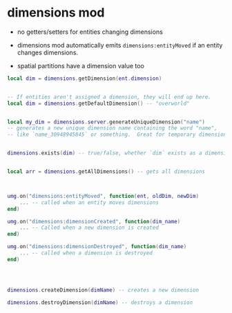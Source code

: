 

# dimensions mod


- no getters/setters for entities changing dimensions

- dimensions mod automatically emits `dimensions:entityMoved` if an entity changes dimensions.

- spatial partitions have a dimension value too



```lua
local dim = dimensions.getDimension(ent.dimension)


-- If entities aren't assigned a dimension, they will end up here.
local dim = dimensions.getDefaultDimension() -- "overworld"


local my_dim = dimensions.server.generateUniqueDimension("name") 
-- generates a new unique dimension name containing the word "name",
-- like `name_30948945845` or something.  Great for temporary dimensions.


dimensions.exists(dim) -- true/false, whether `dim` exists as a dimension


local arr = dimensions.getAllDimensions() -- gets all dimensions



umg.on("dimensions:entityMoved", function(ent, oldDim, newDim)
    ... -- called when an entity moves dimensions
end)

umg.on("dimensions:dimensionCreated", function(dim_name)
    ... -- Called when a new dimension is created
end)

umg.on("dimensions:dimensionDestroyed", function(dim_name)
    ... -- called when a dimension is destroyed
end)




dimensions.createDimension(dimName) -- creates a new dimension

dimensions.destroyDimension(dimName) -- destroys a dimension

```

